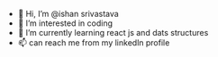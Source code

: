 - 👋 Hi, I’m @ishan srivastava
- 👀 I’m interested in coding
- 🌱 I’m currently learning react js and dats structures
- 📫 can reach me from my linkedln profile
<!---
ishansriv-dot/ishansriv-dot is a ✨ special ✨ repository because its `README.md` (this file) appears on your GitHub profile.
You can click the Preview link to take a look at your changes.
--->
